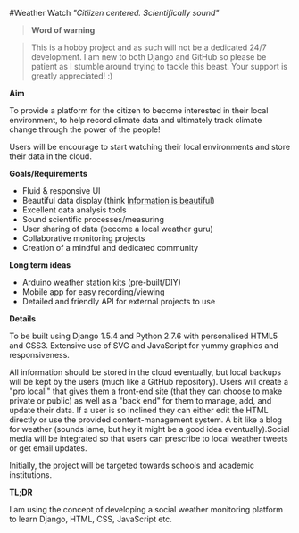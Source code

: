 #Weather Watch
*"Citiizen centered. Scientifically sound"*

> **Word of warning**

>This is a hobby project and as such will not be a dedicated 24/7 development.
I am new to both Django and GitHub so please be patient as I stumble around
trying to tackle this beast. Your support is greatly appreciated! :)

**Aim**

To provide a platform for the citizen to become interested
in their local environment, to help record climate data and ultimately track
climate change through the power of the people!

Users will be encourage to start watching their local environments and store
their data in the cloud.

**Goals/Requirements**

- Fluid & responsive UI
- Beautiful data display (think [Information is
  beautiful](http://www.informationisbeautiful.net/))
- Excellent data analysis tools
- Sound scientific processes/measuring
- User sharing of data (become a local weather guru)
- Collaborative monitoring projects
- Creation of a mindful and dedicated community

**Long term ideas**

- Arduino weather station kits (pre-built/DIY)
- Mobile app for easy recording/viewing
- Detailed and friendly API for external projects to use

**Details**

To be built using Django 1.5.4 and Python 2.7.6 with personalised HTML5 and CSS3.
Extensive use of SVG and JavaScript for yummy graphics and responsiveness.

All information should be stored in the cloud eventually, but local backups
will be kept by the users (much like a GitHub repository). Users will create a
"pro locali" that gives them a front-end site (that they can choose to make
private or public) as well as a "back end" for them to manage, add, and update
their data. If a user is so inclined they can either edit the HTML directly or
use the provided content-management system. A bit like a blog for weather
(sounds lame, but hey it might be a good idea eventually).Social media will be integrated so that users can prescribe to
local weather tweets or get email updates.

 Initially, the project will be targeted towards schools and academic institutions.

**TL;DR**

I am using the concept of developing a social weather monitoring platform to
learn Django, HTML, CSS, JavaScript etc.
